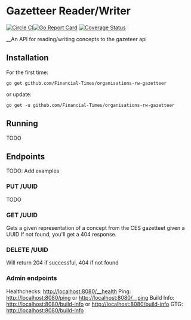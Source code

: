 # Gazetteer Reader/Writer 
[![Circle CI](https://circleci.com/gh/Financial-Times/organisations-rw-gazetteer.svg?style=shield)](https://circleci.com/gh/Financial-Times/organisations-rw-gazetteer)[![Go Report Card](https://goreportcard.com/badge/github.com/Financial-Times/organisations-rw-gazetteer)](https://goreportcard.com/report/github.com/Financial-Times/organisations-rw-gazetteer) [![Coverage Status](https://coveralls.io/repos/github/Financial-Times/organisations-rw-gazetteer/badge.svg)](https://coveralls.io/github/Financial-Times/organisations-rw-gazetteer)
 
__An API for reading/writing concepts to the gazeteer api

## Installation

For the first time:

`go get github.com/Financial-Times/organisations-rw-gazetteer`

or update:

`go get -u github.com/Financial-Times/organisations-rw-gazetteer`


## Running

TODO

## Endpoints

TODO: Add examples

### PUT /UUID
TODO
### GET /UUID
Gets a given representation of a concept from the CES gazetteet given a UUID
If not found, you'll get a 404 response.

### DELETE /UUID
Will return 204 if successful, 404 if not found

### Admin endpoints

Healthchecks: [http://localhost:8080/__health](http://localhost:8080/__health)
Ping: [http://localhost:8080/ping](http://localhost:8080/ping) or [http://localhost:8080/__ping](http://localhost:8080/__ping)
Build Info: [http://localhost:8080/build-info](http://localhost:8080/build-info) or [http://localhost:8080/build-info](http://localhost:8080/__build-info) 
GTG: [http://localhost:8080/build-info](http://localhost:8080/__gtg) 
